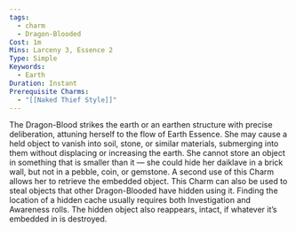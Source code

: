 ```yaml
---
tags:
  - charm
  - Dragon-Blooded
Cost: 1m
Mins: Larceny 3, Essence 2
Type: Simple
Keywords:
  - Earth
Duration: Instant
Prerequisite Charms:
  - "[[Naked Thief Style]]"
---
```

The Dragon-Blood strikes the earth or an earthen structure with precise deliberation, attuning herself to the flow of Earth Essence. She may cause a held object to vanish into soil, stone, or similar materials, submerging into them without displacing or increasing the earth. She cannot store an object in something that is smaller than it — she could hide her daiklave in a brick wall, but not in a pebble, coin, or gemstone. A second use of this Charm allows her to retrieve the embedded object. This Charm can also be used to steal objects that other Dragon-Blooded have hidden using it. Finding the location of a hidden cache usually requires both Investigation and Awareness rolls. The hidden object also reappears, intact, if whatever it’s embedded in is destroyed.